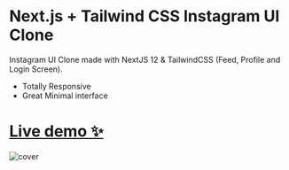 # Next.js + Tailwind CSS Instagram UI Clone

Instagram UI Clone made with NextJS 12 & TailwindCSS (Feed, Profile and Login Screen).
- Totally Responsive
- Great Minimal interface

<h1><a href="https://vninsta.vercel.app" target="_blank" rel="noreferrer" >Live demo ✨</a></h1>

![cover](https://user-images.githubusercontent.com/89883616/149391994-f938615d-3b90-4709-9e41-cebbb165009e.png)
